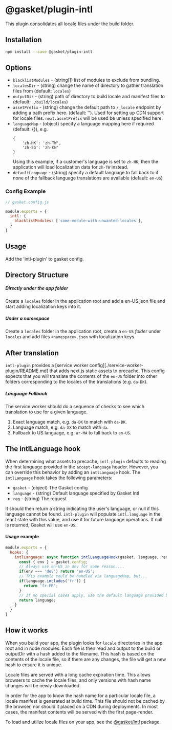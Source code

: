 # @gasket/plugin-intl

This plugin consolidates all locale files under the build folder.

## Installation

```bash
npm install --save @gasket/plugin-intl
```

## Options

- `blacklistModules` - (string[]) list of modules to exclude from bundling.
- `localesDir` - (string) change the name of directory to gather translation
   files from (default: `locales`)
- `outputDir` - (string) path of directory to build locale and manifest files to
   (default: `./build/locales`)
- `assetPrefix` - (string) change the default path to `/_locale` endpoint by
   adding a path prefix here. (default: ''). Used for setting up CDN support
   for locale files. `next.assetPrefix` will be used be unless specified here.
- `languageMap` - (object) specify a language mapping here if required
   (default: {}), e.g.
    ```
    {
        'zh-HK': 'zh-TW',
        'zh-SG': 'zh-CN'
    }
    ```
    Using this example, if a customer's language is set to `zh-HK`, then the
    application will load localization data for `zh-TW` instead.
- `defaultLanguage` - (string) specify a default language to fall back to if
   none of the fallback language translations are available (default: `en-US`)

### Config Example

```js
// gasket.config.js

module.exports = {
  intl: {
    blacklistModules: ['some-module-with-unwanted-locales'],
  }
}
```

## Usage

Add the 'intl-plugin' to gasket config.

## Directory Structure

##### Directly under the app folder

Create a `locales` folder in the application root and add a en-US.json file and
start adding localization keys into it.

##### Under a namespace

Create a `locales` folder in the application root, create a `en-US` *folder*
under `locales` and add files `<namespace>.json` with localization keys.

## After translation

`intl-plugin` provides a [service worker config][./service-worker-plugin/README.md]
that adds next.js static assets to precache. This config expects that you will
translate the contents of the `en-US` folder
into other folders corresponding to the locales of the translations (e.g. `da-DK`).

##### Language Fallback

The service worker should do a sequence of checks to see which translation to
use for a given language.

1. Exact language match, e.g. `da-DK` to match with `da-DK`.
2. Language match, e.g. `da-XX` to match with `da`.
3. Fallback to US language, e.g. `ar-MA` to fall back to `en-US`.

## The intlLanguage hook

When determining what assets to precache, `intl-plugin` defaults to reading the
first language provided in the `accept-language` header. However, you can
override this behavior by adding an `intlLanguage` hook. The `intlLanguage` hook
takes the following parameters:

- `gasket` - (object) The Gasket config
- `language` - (string) Default language specified by Gasket Intl
- `req` - (string) The request

It should then return a string indicating the user's language, or null if this
language cannot be found. `intl-plugin` will populate `intl.language` in the
react state with this value, and use it for future language operations. If null
is returned, Gasket will use `en-US`.

#### Usage example

```js
module.exports = {
  hooks: {
    intlLanguage: async function intlLanguageHook(gasket, language, req) {
      const { env } = gasket.config;
      // Always use en-US in dev for some reason....
      if(env === 'dev') return 'en-US';
      // This example could be handled via languageMap, but...
      if(language.includes('fr')) {
        return 'fr-FR';
      }
      // If no special cases apply, use the default language provided by Gasket.
      return language;
    }
  }
}
```


## How it works

When you build your app, the plugin looks for `locale` directories in the app
root and in node modules. Each file is then read and output to the build or
outputDir with a hash added to the filename. This hash is based on the contents
of the locale file, so if there are any changes, the file will get a new hash to
ensure it is unique.

Locale files are served with a long cache expiration time. This allows browsers
to cache the locale files, and only versions with hash name changes will be
newly downloaded.

In order for the app to know the hash name for a particular locale file, a
locale manifest is generated at build time. This file should not be cached by
the browser, nor should it placed on a CDN during deployments. In most cases,
the manifest contents will be served with the first page-render.

To load and utilize locale files on your app, see the [@gasket/intl] package.



[@gasket/intl]: ../gasket-intl/README.md

